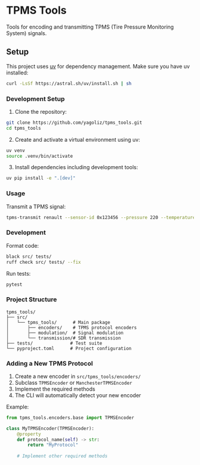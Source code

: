 # TPMS Tools

Tools for encoding and transmitting TPMS (Tire Pressure Monitoring System) signals.

## Setup

This project uses [uv](https://github.com/astral-sh/uv) for dependency management. Make sure you have uv installed:

```bash
curl -LsSf https://astral.sh/uv/install.sh | sh
```

### Development Setup

1. Clone the repository:
```bash
git clone https://github.com/yagoliz/tpms_tools.git
cd tpms_tools
```

2. Create and activate a virtual environment using uv:
```bash
uv venv
source .venv/bin/activate 
```

3. Install dependencies including development tools:
```bash
uv pip install -e ".[dev]"
```

### Usage

Transmit a TPMS signal:
```bash
tpms-transmit renault --sensor-id 0x123456 --pressure 220 --temperature 25
```

### Development

Format code:
```bash
black src/ tests/
ruff check src/ tests/ --fix
```

Run tests:
```bash
pytest
```

### Project Structure

```
tpms_tools/
├── src/
│   └── tpms_tools/      # Main package
│       ├── encoders/    # TPMS protocol encoders
│       ├── modulation/  # Signal modulation
│       └── transmission/# SDR transmission
├── tests/              # Test suite
└── pyproject.toml      # Project configuration
```

### Adding a New TPMS Protocol

1. Create a new encoder in `src/tpms_tools/encoders/`
2. Subclass `TPMSEncoder` or `ManchesterTPMSEncoder`
3. Implement the required methods
4. The CLI will automatically detect your new encoder

Example:
```python
from tpms_tools.encoders.base import TPMSEncoder

class MyTPMSEncoder(TPMSEncoder):
    @property
    def protocol_name(self) -> str:
        return "MyProtocol"
    
    # Implement other required methods
```